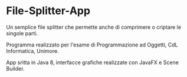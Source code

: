 # File-Splitter-App
Un semplice file splitter che permette anche di comprimere o criptare le singole parti.

Programma realizzato per l'esame di Programmazione ad Oggetti, CdL Informatica, Unimore.

App sritta in Java 8, interfacce grafiche realizzate con JavaFX e Scene Builder.
